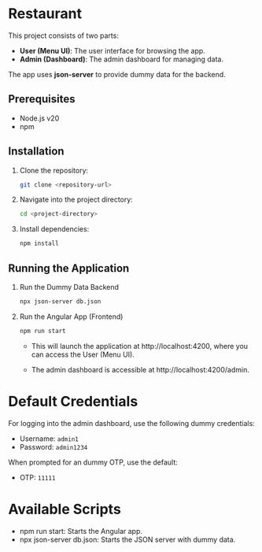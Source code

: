 # Restaurant

This project consists of two parts:

- **User (Menu UI)**: The user interface for browsing the app.
- **Admin (Dashboard)**: The admin dashboard for managing data.

The app uses **json-server** to provide dummy data for the backend.

## Prerequisites

- Node.js v20
- npm

## Installation

1. Clone the repository:

   ```bash
   git clone <repository-url>
   ```

2. Navigate into the project directory:

   ```bash
   cd <project-directory>
   ```

3. Install dependencies:
   ```bash
   npm install
   ```

## Running the Application

1. Run the Dummy Data Backend

   ```bash
   npx json-server db.json
   ```

2. Run the Angular App (Frontend)

   ```bash
   npm run start
   ```

   - This will launch the application at http://localhost:4200, where you can access the User (Menu UI).

   - The admin dashboard is accessible at http://localhost:4200/admin.

# Default Credentials

For logging into the admin dashboard, use the following dummy credentials:

- Username: `admin1`
- Password: `admin1234`

When prompted for an dummy OTP, use the default:

- OTP: `11111`

# Available Scripts

- npm run start: Starts the Angular app.
- npx json-server db.json: Starts the JSON server with dummy data.

